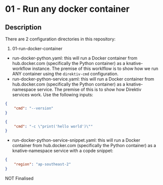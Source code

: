 # 01 - Run any docker container

## Description

There are 2 configuration directories in this repository:

1. 01-run-docker-container
* run-docker-python.yaml: this will run a Docker container from hub.docker.com (specifically the Python container) as a knative-workflow instance. The premise of this worklflow is to show how we run ANY container using the `direktiv-cmd` configuration.
* run-docker-python-service.yaml: this will run a Docker container from hub.docker.com (specifically the Python container) as a knative-namespace service. The premise of this is to show how Direktiv services work. Use the following inputs:
```json
{
    "cmd": "--version"
}
```
```json
{
    "cmd": "-c \"print('hello world')\""
}
```
* run-docker-python-service-snippet.yaml: this will run a Docker container from hub.docker.com (specifically the Python container) as a knative-namespace service with a copde snippet:
```json
{
    "region": "ap-southeast-2"
}
```

NOT Finalised

